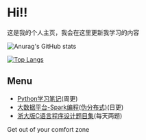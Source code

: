 # Hi!!
这是我的个人主页，我会在这里更新我学习的内容

![Anurag's GitHub stats](https://github-readme-stats.vercel.app/api?username=Yuchen-Zhou&show_icons=true&theme=tokyonight)

[![Top Langs](https://github-readme-stats.vercel.app/api/top-langs/?username=Yuchen-Zhou&layout=compact&theme=tokyonight)](https://github.com/anuraghazra/github-readme-stats)

## Menu
- [Python学习笔记](https://github.com/Yuchen-Zhou/PythonLearning)(周更)
- [大数据平台-Spark编程(伪分布式)](https://github.com/Yuchen-Zhou/SparkWithBigdata)(日更)
- [浙大版C语言程序设计题目集](https://github.com/Yuchen-Zhou/PTA_ZJU_C)(每天两题)

Get out of your comfort zone
